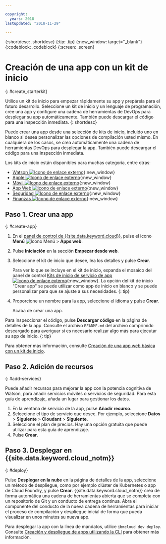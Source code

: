 ```yaml
---

copyright:
  years: 2018
lastupdated: "2018-11-29"

---
```


{:shortdesc: .shortdesc}
{:tip: .tip}
{:new_window: target="_blank"}
{:codeblock: .codeblock}
{:screen: .screen}

# Creación de una app con un kit de inicio
{: #create_starterkit}

Utilice un kit de inicio para empezar rápidamente su app y prepárela para el futuro desarrollo. Seleccione un kit de inicio y un lenguaje de programación, cree una app y configure una cadena de herramientas de DevOps para desplegar su app automáticamente. También puede descargar el código para una inspección inmediata.
{: shortdesc}

Puede crear una app desde una selección de kits de inicio, incluido uno en blanco si desea personalizar las opciones de compilación usted mismo. En cualquiera de los casos, se crea automáticamente una cadena de herramientas DevOps para desplegar la app. También puede descargar el código para una inspección inmediata.

Los kits de inicio están disponibles para muchas categoría, entre otras:
* [Watson ![Icono de enlace externo](../../icons/launch-glyph.svg "Icono de enlace externo")](https://{DomainName}/developer/watson/dashboard){:new_window}
* [Apple ![Icono de enlace externo](../../icons/launch-glyph.svg "Icono de enlace externo")](https://{DomainName}/developer/appledevelopment/dashboard){:new_window}
* [Móvil ![Icono de enlace externo](../../icons/launch-glyph.svg "Icono de enlace externo")](https://{DomainName}/developer/mobile/dashboard){:new_window}
* [App Web ![Icono de enlace externo](../../icons/launch-glyph.svg "Icono de enlace externo")](https://{DomainName}/developer/appservice/dashboard){:new_window}
* [Seguridad ![Icono de enlace externo](../../icons/launch-glyph.svg "Icono de enlace externo")](https://{DomainName}/developer/security/dashboard){:new_window}
* [Finanzas ![Icono de enlace externo](../../icons/launch-glyph.svg "Icono de enlace externo")](https://{DomainName}/developer/finance/dashboard){:new_window}

## Paso 1. Crear una app
{: #create-app}

1. En el [panel de control de {{site.data.keyword.cloud}}](https://{DomainName}), pulse el icono **Menú** ![Icono Menú](../../icons/icon_hamburger.svg) > **Apps web**.

2. Pulse **Iniciación** en la sección **Empezar desde web**.

3. Seleccione el kit de inicio que desee, lea los detalles y pulse **Crear**.
    
    Para ver lo que se incluye en el kit de inicio, expanda el mosaico del panel de control [Kits de inicio de servicio de app ![Icono de enlace externo](../../icons/launch-glyph.svg "Icono de enlace externo")](https://{DomainName}/developer/appservice/starter-kits){:new_window}. La opción del kit de inicio "Crear app" se puede utilizar como app de inicio en blanco y se puede personalizar para que se ajuste a sus necesidades.
    {: tip}

4. Proporcione un nombre para la app, seleccione el idioma y pulse **Crear**.
    
    Acaba de crear una app.

Para inspeccionar el código, pulse **Descargar código** en la página de detalles de la app. Consulte el archivo `README.md` del archivo comprimido descargado para averiguar si es necesario realizar algo más para ejecutar su app de inicio.
{: tip}

Para obtener más información, consulte [Creación de una app web básica con un kit de inicio](/docs/apps/tutorials/tutorial_web.html).

## Paso 2. Adición de recursos
{: #add-services}

Puede añadir recursos para mejorar la app con la potencia cognitiva de Watson, para añadir servicios móviles o servicios de seguridad. Para esta guía de aprendizaje, añada un lugar para gestionar los datos.

1. En la ventana de servicio de la app, pulse **Añadir recurso**.
2. Seleccione el tipo de servicio que desee. Por ejemplo, seleccione **Datos** > **Siguiente** > **Cloudant** > **Siguiente**.
3. Seleccione el plan de precios. Hay una opción gratuita que puede utilizar para esta guía de aprendizaje.
4. Pulse **Crear**.

## Paso 3. Desplegar en {{site.data.keyword.cloud_notm}}
{: #deploy}

Pulse **Desplegar en la nube** en la página de detalles de la app, seleccione un método de despliegue, como por ejemplo clúster de Kubernetes o app de Cloud Foundry, y pulse **Crear**. {{site.data.keyword.cloud_notm}} crea de forma automática una cadena de herramientas abierta que se completa con un repositorio de Git y un conducto de entrega continua. Abra el componente del conducto de la nueva cadena de herramientas para iniciar el proceso de compilación y despliegue inicial de forma que pueda visualizar en unos minutos su nueva app.

Para desplegar la app con la línea de mandatos, utilice `ibmcloud dev deploy`. Consulte [Creación y despliegue de apps utilizando la CLI](/docs/apps/create-deploy-cli.html) para obtener más información.
